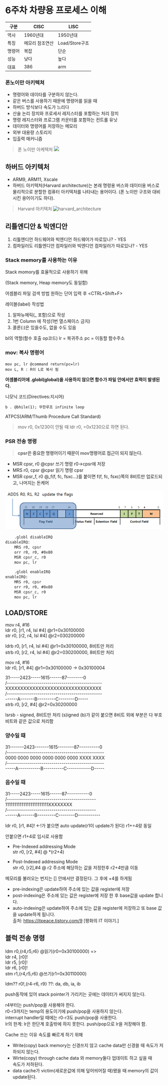 # 6주차 차량용 프로세스 이해

구분|CISC|LISC
---|---|---
역사|1960년대|1950년대
특징|메모리 참조연산|Load/Store구조
명령어|복잡|단순
성능|낮다|높다
대표|386|arm

### 폰노이만 아키텍쳐
- 명령어와 데이타를 구분하지 않는다.
- 같은 버스를 사용하기 때문에 명령어를 읽을 때
- 하버드 방식보다 속도가 느리다
- 산술 논리 장치와 프로세서 레지스터를 포함하는 처리 장치
- 명령 레지스터와 프로그램 카운터를 포함하는 컨트롤 유닛
- 데이터와 명령어를 저장하는 메모리
- 외부 대용량 스토리지
- 입출력 매커니즘
  
>폰 노이만 아케텍처
![](./picture/von_neumann.png)

## 하버드 아키텍처
- ARM9, ARM11, Xscale  
- 하버드 아키텍처(Harvard architecture)는 본래 명령용 버스와 데이터용 버스로 물리적으로 분할한 컴퓨터 아키텍처를 나타내는 용어이다. (폰 노이만 구조와 대비시킨 용어이기도 하다).

>Harvard 아키텍처
![harvard_architecture](./picture/harvard_architecture.png)

## 리틀엔디안 & 빅엔디안

1. 리틀엔디언 하드웨어와 빅엔디언 하드웨어가 따로있나? - YES
2. 컴파일러도 리틀엔디언 컴파일러와 빅엔디언 컴파일러가 따로있나? - YES

### Stack memory를 사용하는 이유
Stack momory를 효율적으로 사용하기 위해

(Stack memory, Heap memory도 동일함)


어셈블리 파일 검색 방법
원하는 단어 입력 후
<CTRL+Shift+F>

레이블(label) 작성법

1. 알파뉴메릭(_ 포함)으로 작성
2. 1번 Column 에 작성(1번 열스페이스 금지)
3. 콜론(:)은 있을수도, 없을 수도 있음

bl의 역할(함수 호출 op코드)
lr = 복귀주소
pc = 이동할 함수주소

### mov: 복사 명령어
~~~
mov pc, lr @command return(pc=lr)  
mov L, R : R이 L로 복사 됨
~~~
<b>어셈블리어에 .globl(global)을 사용하지 않으면 함수가 파일 안에서만 효력이 발생된다.</b><br>

니모닉 코드(Directives:지시어)  
~~~
b . @bhile(1); 무한루프 infinite loop
~~~
ATPCS(ARM/Thumb Procedure Call Standard)

>mov r0, 0x1230이 안될 때 ldr r0, =0x1230으로 하면 된다.


### PSR 전송 명령
><b>cpsr은 중요한 명령어이기 때문이 mov명령어로 접근이 되지 않는다.</b><br>
- MSR cpsr, r0 @cpsr 쓰기 명령 r0->cpsr에 저장
- MRS r0, cpsr @cpsr 읽기 명령 cpsr
- MSR cpsr_f, r0 @_f(f, fc, fsxc...)를 붙이면 f(f, fc, fsxc)쪽의 8비트만 업로드되고, 나머지는 돈케어

![](./picture/condition_flag.png)


```
    .globl disableIRQ
disableIRQ:
    MRS r0, cpsr
    orr r0, r0, #0x80
    MSR cpsr_c, r0
    mov pc, lr

```
```
    .globl enableIRQ
enableIRQ:
    MRS r0, cpsr
    orr r0, r0, #0x80
    MSR cpsr_c, r0
    mov pc, lr
```

LOAD/STORE
---
mov r4, #16  
ldr r0, [r1, r4, lsl #4] @r1=0x30100000   
str r0, [r2, r4, lsl #4] @r2=030200000   

ldrb r0, [r1, r4, lsl #4] @r1=0x30100000, 8비트만 처리  
strb r0, [r2, r4, lsl #4] @r2=030200000, 8비트만 처리   

mov r4, #16  
ldr r0, [r1, #4] @r1=0x30100000 -> 0x30100004

31-----2423-----1615------87--------0  
/-----------------------------------------------  
XXXXXXXXXXXXXXXXXXXXXXXXXXXXXXXX  
/-----------------------------------------------  
------A-------B---------C--------D-----           
strb r0, [r2, #4] @r2=0x30200000

lsrsb - signed, 8비트만 처리
(s)igned (b)가 같이 붙으면 8비트 외에 부분은 다 부호비트와 같은 값으로 처리함
### 양수일 때
31-------2423-------1615--------87----------0  
/------------------------------------------------  
0000 0000 0000 0000 0000 0000 XXXX XXXX  
/------------------------------------------------  
-----A-----------B----------C------------D-----           

### 음수일 때
31-----2423-----1615------87-----------0  
/--------------------------------------------  
111111111111111111111111XXXXXXXX  
/--------------------------------------------  
------A-------B---------C--------D-----------           

ldr r0, [r1, #4]! <-!가 붙으면 auto update(r1이 update가 된다)
r1+=4랑 동일

안붙으면 r1+4로 임시로 사용함

- Pre-Indexed addressing Mode  
str r0, [r2, #4] @ *(r2+4)

- Post-Indexed addressing Mode  
str r0, [r2],#4 @ r2 주소에 해당하는 값을 저정한후 r2+4만큼 이동

메모리를 불러오는 번지는 [] 안에서만 결정된다.
그 후에 +4를 하게됨

- pre-indexing은 update하여 주소에 있는 값을 register에 저장  
- post-indexing은 주소에 있는 값은 register에 저장 한 후 base값을 update 합니다.  
- auto-indexing은 update하여 주소에 있는 값을 register에 저장하고 또 base 값을 update하게 됩니다.  
출처: https://itpeace.tistory.com/9 [평화의 IT 이야기.]


블럭 전송 명령
---
ldm r0,{r4,r5,r6} @읽기(r0=0x30100000) =>  
ldr r4, [r0]!  
ldr r5, [r0]!  
ldr r6, [r0]!  
stm r1,{r4,r5,r6} @쓰기(r1=0x30110000)


ldm?? r0!,{r4-r6, r9}
??: da, db, ia, ib

push동작에 있어 stack pointer가 가리키는 곳에는
데이터가 써지지 않는다.

r4부터는 push/pop을 사용해야 한다.  
r0-r3까지는 temp의 용도이기에 push/pop을 사용하지 않는다.  
interrupt handler일 때에는 r0-r3도 push/pop을 사용한다.  
lr의 한계: lr은 한단계 호출밖에 하지 못한다. push/pop으로 lr을 저장해야 함.

Cache 쓰는 이유 속도를 빠르게 하기 위해

- Write(copy) back
  memory는 신경쓰지 않고 cache data만 신경쓸 때
  속도가 저하되지 않는다.
- Wirte(copy) through
  cache data 와 memory둘다 업데이트 하고 싶을 때  
  속도가 저하된다.
- data cache가 victim(새로운값에 의해 덮어씌어질 때)됐을 때
  memory의 값이 update된다.